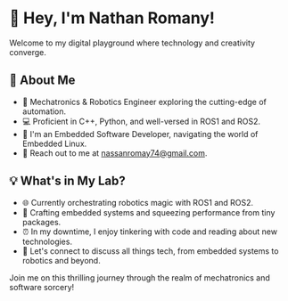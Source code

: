 # 👋 Hey, I'm Nathan Romany!

Welcome to my digital playground where technology and creativity converge.

## 💼 About Me

- 🤖 Mechatronics & Robotics Engineer exploring the cutting-edge of automation.
- 💻 Proficient in C++, Python, and well-versed in ROS1 and ROS2.
- 🧩 I'm an Embedded Software Developer, navigating the world of Embedded Linux.
- 📧 Reach out to me at nassanromay74@gmail.com.

## 💡 What's in My Lab?

- 🌐 Currently orchestrating robotics magic with ROS1 and ROS2.
- 🔧 Crafting embedded systems and squeezing performance from tiny packages.
- ⏰ In my downtime, I enjoy tinkering with code and reading about new technologies.
- 💬 Let's connect to discuss all things tech, from embedded systems to robotics and beyond.

Join me on this thrilling journey through the realm of mechatronics and software sorcery!

